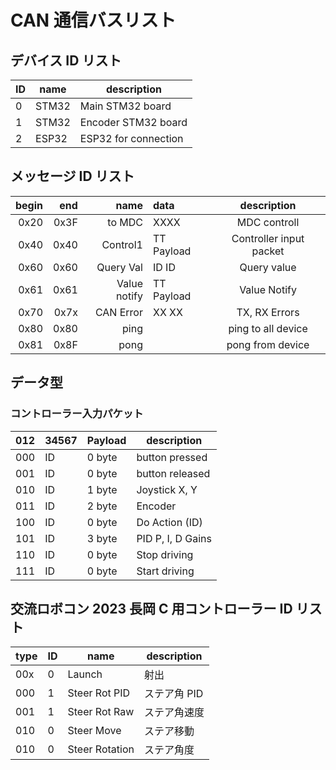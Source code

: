 # CAN 通信バスリスト

## デバイス ID リスト

| ID        | name  | description          |
| --------- | ----- | -------------------- |
| 0         | STM32 | Main STM32 board     |
| 1         | STM32 | Encoder STM32 board  |
| 2         | ESP32 | ESP32 for connection |

## メッセージ ID リスト

| begin |  end |         name | data       |       description       |
| ----: | ---: | -----------: | :--------- | :---------------------: |
|  0x20 | 0x3F |       to MDC | XXXX       | MDC controll            |
|  0x40 | 0x40 |     Control1 | TT Payload | Controller input packet |
|  0x60 | 0x60 |    Query Val | ID ID      | Query value             |
|  0x61 | 0x61 | Value notify | TT Payload | Value Notify            |
|  0x70 | 0x7x |    CAN Error | XX XX      | TX, RX Errors           |
|  0x80 | 0x80 |         ping |            | ping to all device      |
|  0x81 | 0x8F |         pong |            | pong from device        |

## データ型

### コントローラー入力パケット

| 012 |  34567  | Payload | description       |
| --- | ------- | ------- | ----------------- |
| 000 |   ID    | 0 byte  | button pressed    |
| 001 |   ID    | 0 byte  | button released   |
| 010 |   ID    | 1 byte  | Joystick X, Y     |
| 011 |   ID    | 2 byte  | Encoder           |
| 100 |   ID    | 0 byte  | Do Action (ID)    |
| 101 |   ID    | 3 byte  | PID P, I, D Gains |
| 110 |   ID    | 0 byte  | Stop driving      |
| 111 |   ID    | 0 byte  | Start driving     |

## 交流ロボコン 2023 長岡 C 用コントローラー ID リスト

| type | ID  | name           | description |
| ---- | --- | -------------- | ----------- |
|  00x | 0   | Launch         | 射出         |
|  000 | 1   | Steer Rot PID  | ステア角 PID  |
|  001 | 1   | Steer Rot Raw  | ステア角速度  |
|  010 | 0   | Steer Move     | ステア移動    |
|  010 | 0   | Steer Rotation | ステア角度    |